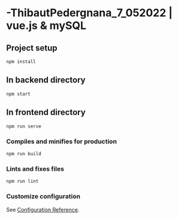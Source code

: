 # -ThibautPedergnana_7_052022 | vue.js & mySQL

## Project setup
```
npm install
```

## In backend directory
```
npm start
```

## In frontend directory
```
npm run serve
```

### Compiles and minifies for production
```
npm run build
```

### Lints and fixes files
```
npm run lint
```

### Customize configuration
See [Configuration Reference](https://cli.vuejs.org/config/).

